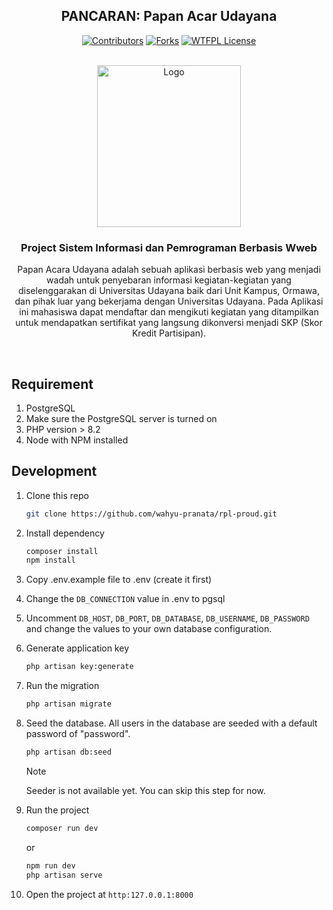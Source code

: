 <div align="center">

## PANCARAN: Papan Acar Udayana

[![Contributors][contributors-shield]][contributors-url]
[![Forks][forks-shield]][forks-url]
[![WTFPL License][license-shield]][license-url]

<!-- SHIELDS -->
[contributors-shield]: https://img.shields.io/github/contributors/jovianka/pancaran?style=flat-square&color=%23ADD8E6
[contributors-url]: https://github.com/jovianka/pancaran/graphs/contributors

[forks-shield]: https://img.shields.io/github/forks/jovianka/pancaran?style=flat-square&color=%23ADD8E6
[forks-url]: https://github.com/jovianka/pancaran/fork

[license-shield]: https://img.shields.io/github/license/jovianka/pancaran?style=flat-square&color=%23ADD8E6
[license-url]: https://github.com/jovianak/pancaran/blob/main/LICENSE

</div>

<!-- PROJECT LOGO -->
</br>
<div align="center">
  <a href="https://www.unud.ac.id/">
    <img src="https://github.com/dash4k/tugas-akhir-alpro-1/assets/133938416/ff71757a-1b51-44b7-b14e-b53b061d9815" alt="Logo" width="230" height="259">
  </a>

  <h3 align="center">Project Sistem Informasi dan Pemrograman Berbasis Wweb</h3>

  <p align="center">
    Papan Acara Udayana adalah sebuah aplikasi berbasis web yang menjadi wadah untuk penyebaran informasi kegiatan-kegiatan yang diselenggarakan di
    Universitas Udayana baik dari Unit Kampus, Ormawa, dan pihak luar yang bekerjama dengan Universitas Udayana.
    Pada Aplikasi ini mahasiswa dapat mendaftar dan mengikuti kegiatan yang ditampilkan untuk mendapatkan sertifikat yang langsung dikonversi menjadi SKP (Skor Kredit Partisipan).
  </p>
</div>
</br>

## Requirement
1. PostgreSQL
2. Make sure the PostgreSQL server is turned on
3. PHP version > 8.2
4. Node with NPM installed

## Development
1. Clone this repo

   ```bash
   git clone https://github.com/wahyu-pranata/rpl-proud.git

2. Install dependency

   ```bash
   composer install
   npm install

3. Copy .env.example file to .env (create it first)
4. Change the `DB_CONNECTION` value in .env to pgsql
5. Uncomment `DB_HOST`, `DB_PORT`, `DB_DATABASE`, `DB_USERNAME`, `DB_PASSWORD` and change the values to your own database configuration.
6. Generate application key

    ```bash
   php artisan key:generate
   
7. Run the migration

    ```bash
   php artisan migrate

8. Seed the database. All users in the database are seeded with a default password of "password".

    ```bash
    php artisan db:seed
    ```
    > [!Note]  
    > Seeder is not available yet. You can skip this step for now.

9. Run the project
    
    ```bash
    composer run dev
    ```
    or
    ```bash
    npm run dev
    php artisan serve
   
10. Open the project at `http:127.0.0.1:8000`
